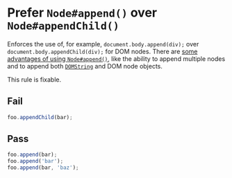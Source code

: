 # Prefer `Node#append()` over `Node#appendChild()`

Enforces the use of, for example, `document.body.append(div);` over `document.body.appendChild(div);` for DOM nodes. There are [some advantages of using `Node#append()`](https://developer.mozilla.org/en-US/docs/Web/API/ParentNode/append), like the ability to append multiple nodes and to append both [`DOMString`](https://developer.mozilla.org/en-US/docs/Web/API/DOMString) and DOM node objects.

This rule is fixable.


## Fail

```js
foo.appendChild(bar);
```


## Pass

```js
foo.append(bar);
foo.append('bar');
foo.append(bar, 'baz');
```
